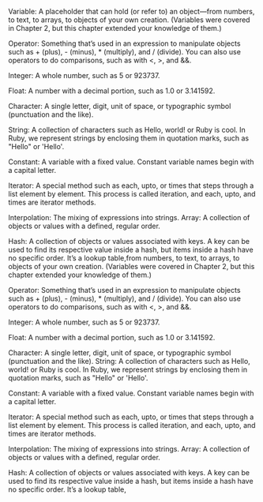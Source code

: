 Variable: A placeholder that can hold (or refer to) an object—from numbers, to text, to arrays, to objects of your own creation. (Variables were covered in Chapter 2, but this chapter extended your knowledge of them.)

Operator: Something that’s used in an expression to manipulate objects such as + (plus), - (minus), * (multiply), and / (divide). You can also use operators to do comparisons, such as with <, >, and &&.

Integer: A whole number, such as 5 or 923737.

Float: A number with a decimal portion, such as 1.0 or 3.141592.

Character: A single letter, digit, unit of space, or typographic symbol (punctuation and the like).

String: A collection of characters such as Hello, world! or Ruby is cool. In Ruby, we represent strings by enclosing them in quotation marks, such as "Hello" or 'Hello'.

Constant: A variable with a fixed value. Constant variable names begin with a capital letter.

Iterator: A special method such as each, upto, or times that steps through a list element by element. This process is called iteration, and each, upto, and times are iterator methods.

Interpolation: The mixing of expressions into strings.
Array: A collection of objects or values with a defined, regular order.

Hash: A collection of objects or values associated with keys. A key can be used to find its respective value inside a hash, but items inside a hash have no specific order. It’s a lookup table,from numbers, to text, to arrays, to objects of your own creation. (Variables were covered in Chapter 2, but this chapter extended your knowledge of them.)

Operator: Something that’s used in an expression to manipulate objects such as + (plus), - (minus), * (multiply), and / (divide). You can also use operators to do comparisons, such as with <, >, and &&.

Integer: A whole number, such as 5 or 923737.

Float: A number with a decimal portion, such as 1.0 or 3.141592.

Character: A single letter, digit, unit of space, or typographic symbol (punctuation and the like).
String: A collection of characters such as Hello, world! or Ruby is cool. In Ruby, we represent strings by enclosing them in quotation marks, such as "Hello" or 'Hello'.

Constant: A variable with a fixed value. Constant variable names begin with a capital letter.

Iterator: A special method such as each, upto, or times that steps through a list element by element. This process is called iteration, and each, upto, and times are iterator methods.

Interpolation: The mixing of expressions into strings.
Array: A collection of objects or values with a defined, regular order.

Hash: A collection of objects or values associated with keys. A key can be used to find its respective value inside a hash, but items inside a hash have no specific order. It’s a lookup table,
